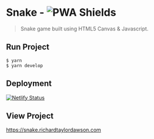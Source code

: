 # Snake - ![PWA Shields](https://www.pwa-shields.com/1.0.0/series/classic/solid/purple.svg)

> Snake game built using HTML5 Canvas & Javascript.

## Run Project

```shell
$ yarn
$ yarn develop
```

## Deployment

[![Netlify Status](https://api.netlify.com/api/v1/badges/84f99d2a-9f92-43d2-8f5e-e8410a2ec44f/deploy-status)](https://app.netlify.com/sites/rtd-snake/deploys)

## View Project

<https://snake.richardtaylordawson.com>
